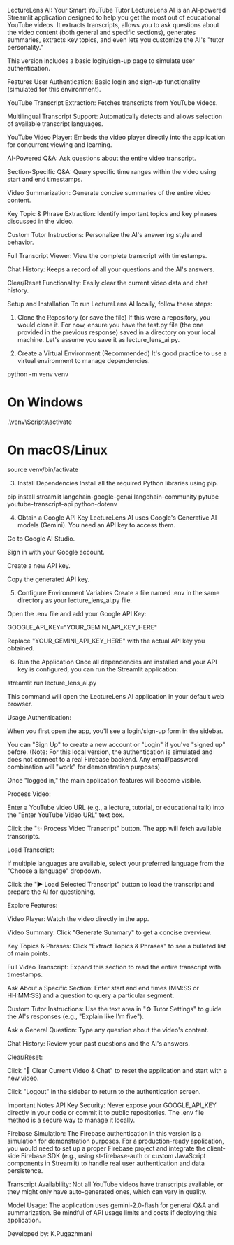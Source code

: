 LectureLens AI: Your Smart YouTube Tutor
LectureLens AI is an AI-powered Streamlit application designed to help you get the most out of educational YouTube videos. It extracts transcripts, allows you to ask questions about the video content (both general and specific sections), generates summaries, extracts key topics, and even lets you customize the AI's "tutor personality."

This version includes a basic login/sign-up page to simulate user authentication.

Features
User Authentication: Basic login and sign-up functionality (simulated for this environment).

YouTube Transcript Extraction: Fetches transcripts from YouTube videos.

Multilingual Transcript Support: Automatically detects and allows selection of available transcript languages.

YouTube Video Player: Embeds the video player directly into the application for concurrent viewing and learning.

AI-Powered Q&A: Ask questions about the entire video transcript.

Section-Specific Q&A: Query specific time ranges within the video using start and end timestamps.

Video Summarization: Generate concise summaries of the entire video content.

Key Topic & Phrase Extraction: Identify important topics and key phrases discussed in the video.

Custom Tutor Instructions: Personalize the AI's answering style and behavior.

Full Transcript Viewer: View the complete transcript with timestamps.

Chat History: Keeps a record of all your questions and the AI's answers.

Clear/Reset Functionality: Easily clear the current video data and chat history.

Setup and Installation
To run LectureLens AI locally, follow these steps:

1. Clone the Repository (or save the file)
If this were a repository, you would clone it. For now, ensure you have the test.py file (the one provided in the previous response) saved in a directory on your local machine. Let's assume you save it as lecture_lens_ai.py.

2. Create a Virtual Environment (Recommended)
It's good practice to use a virtual environment to manage dependencies.

python -m venv venv
# On Windows
.\venv\Scripts\activate
# On macOS/Linux
source venv/bin/activate

3. Install Dependencies
Install all the required Python libraries using pip.

pip install streamlit langchain-google-genai langchain-community pytube youtube-transcript-api python-dotenv

4. Obtain a Google API Key
LectureLens AI uses Google's Generative AI models (Gemini). You need an API key to access them.

Go to Google AI Studio.

Sign in with your Google account.

Create a new API key.

Copy the generated API key.

5. Configure Environment Variables
Create a file named .env in the same directory as your lecture_lens_ai.py file.

Open the .env file and add your Google API Key:

GOOGLE_API_KEY="YOUR_GEMINI_API_KEY_HERE"

Replace "YOUR_GEMINI_API_KEY_HERE" with the actual API key you obtained.

6. Run the Application
Once all dependencies are installed and your API key is configured, you can run the Streamlit application:

streamlit run lecture_lens_ai.py

This command will open the LectureLens AI application in your default web browser.

Usage
Authentication:

When you first open the app, you'll see a login/sign-up form in the sidebar.

You can "Sign Up" to create a new account or "Login" if you've "signed up" before. (Note: For this local version, the authentication is simulated and does not connect to a real Firebase backend. Any email/password combination will "work" for demonstration purposes).

Once "logged in," the main application features will become visible.

Process Video:

Enter a YouTube video URL (e.g., a lecture, tutorial, or educational talk) into the "Enter YouTube Video URL" text box.

Click the "✨ Process Video Transcript" button. The app will fetch available transcripts.

Load Transcript:

If multiple languages are available, select your preferred language from the "Choose a language" dropdown.

Click the "▶️ Load Selected Transcript" button to load the transcript and prepare the AI for questioning.

Explore Features:

Video Player: Watch the video directly in the app.

Video Summary: Click "Generate Summary" to get a concise overview.

Key Topics & Phrases: Click "Extract Topics & Phrases" to see a bulleted list of main points.

Full Video Transcript: Expand this section to read the entire transcript with timestamps.

Ask About a Specific Section: Enter start and end times (MM:SS or HH:MM:SS) and a question to query a particular segment.

Custom Tutor Instructions: Use the text area in "⚙️ Tutor Settings" to guide the AI's responses (e.g., "Explain like I'm five").

Ask a General Question: Type any question about the video's content.

Chat History: Review your past questions and the AI's answers.

Clear/Reset:

Click "🔄 Clear Current Video & Chat" to reset the application and start with a new video.

Click "Logout" in the sidebar to return to the authentication screen.

Important Notes
API Key Security: Never expose your GOOGLE_API_KEY directly in your code or commit it to public repositories. The .env file method is a secure way to manage it locally.

Firebase Simulation: The Firebase authentication in this version is a simulation for demonstration purposes. For a production-ready application, you would need to set up a proper Firebase project and integrate the client-side Firebase SDK (e.g., using st-firebase-auth or custom JavaScript components in Streamlit) to handle real user authentication and data persistence.

Transcript Availability: Not all YouTube videos have transcripts available, or they might only have auto-generated ones, which can vary in quality.

Model Usage: The application uses gemini-2.0-flash for general Q&A and summarization. Be mindful of API usage limits and costs if deploying this application.

Developed by: K.Pugazhmani